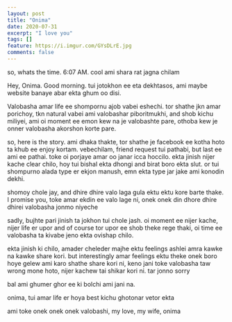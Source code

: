 ```yaml
---
layout: post
title: "Onima"
date: 2020-07-31
excerpt: "I love you"
tags: []
feature: https://i.imgur.com/GYsDLrE.jpg
comments: false
---
```

so, whats the time. 6:07 AM. cool ami shara rat jagna chilam

Hey, Onima. Good morning. tui jotokhon ee eta dekhtasos, ami maybe website banaye abar ekta ghum oo disi.

Valobasha amar life ee shompornu ajob vabei eshechi. tor shathe jkn amar porichoy, tkn natural vabei ami valobashar piboritmukhi, and shob kichu miliyei, ami oi moment ee emon kew na je valobashte pare, othoba kew je onner valobasha akorshon korte pare.

so, here is the story. ami dhaka thakte, tor shathe je facebook ee kotha hoto ta khub ee enjoy kortam. vebechilam, friend request tui pathabi, but last ee ami ee pathai. toke oi porjaye amar oo janar icca hoccilo. ekta jinish nijer kache clear chilo, hoy tui bishal ekta dhongi and birat boro ekta slut. or tui shompurno alada type er ekjon manush, emn ekta type jar jake ami konodin dekhi.

shomoy chole jay, and dhire dhire valo laga gula ektu ektu kore barte thake. I promise you, toke amar ekdin ee valo lage ni, onek onek din dhore dhire dhirei valobasha jonmo niyeche

sadly, bujhte pari jinish ta jokhon tui chole jash. oi moment ee nijer kache, nijer life er upor and of course tor upor ee shob theke rege thaki, oi time ee valobasha ta kivabe jeno ekta ovishap chilo.

ekta jinish ki chilo, amader cheleder majhe ektu feelings ashlei amra kawke na kawke share kori. but interestingly amar feelings ektu theke onek boro hoye gelew ami karo shathe share kori ni, keno jani toke valobasha taw wrong mone hoto, nijer kachew tai shikar kori ni. tar jonno sorry

bal ami ghumer ghor ee ki bolchi ami jani na. 

onima, tui amar life er hoya best kichu ghotonar vetor ekta 

ami toke onek onek onek valobashi, my love, my wife, onima
